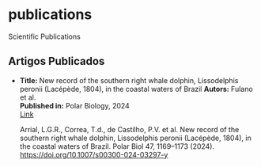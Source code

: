 # publications
Scientific Publications

## Artigos Publicados

- **Title:** New record of the southern right whale dolphin, Lissodelphis peronii (Lacépède, 1804), in the coastal waters of Brazil
  **Autors:** Fulano et al.  
  **Published in:** Polar Biology, 2024  
  [Link](https://link.springer.com/article/10.1007/s00300-024-03297-y)

  Arrial, L.G.R., Correa, T.d., de Castilho, P.V. et al. New record of the southern right whale dolphin, Lissodelphis peronii (Lacépède, 1804), in the coastal waters of Brazil. Polar Biol 47, 1169–1173 (2024).   
  https://doi.org/10.1007/s00300-024-03297-y

